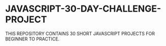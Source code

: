 # JAVASCRIPT-30-DAY-CHALLENGE-PROJECT
 THIS REPOSITORY CONTAINS 30 SHORT JAVASCRIPT PROJECTS FOR BEGINNER TO PRACTICE.
